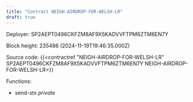 ```yaml
---
title: "Contract NEIGH-AIRDROP-FOR-WELSH-LR"
draft: true
---
```

Deployer: SP2AEPT0496CKFZM8AF9X5KADVVFTPM6ZTM6EN7Y


 



Block height: 235486 (2024-11-19T19:46:35.000Z)

Source code: {{<contractref "NEIGH-AIRDROP-FOR-WELSH-LR" SP2AEPT0496CKFZM8AF9X5KADVVFTPM6ZTM6EN7Y NEIGH-AIRDROP-FOR-WELSH-LR>}}

Functions:

* send-stx _private_
